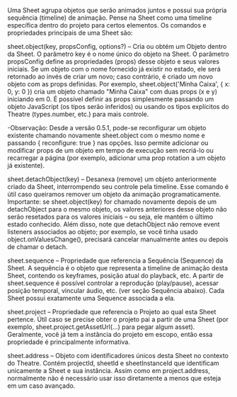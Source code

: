 Uma Sheet agrupa objetos que serão animados juntos e possui sua própria sequência (timeline) de animação. Pense na Sheet como uma timeline específica dentro do projeto para certos elementos. Os comandos e propriedades principais de uma Sheet são:

sheet.object(key, propsConfig, options?) – Cria ou obtém um Objeto dentro da Sheet​. O parâmetro key é o nome único do objeto na Sheet. O parâmetro propsConfig define as propriedades (props) desse objeto e seus valores iniciais. Se um objeto com o nome fornecido já existir no estado, ele será retornado ao invés de criar um novo; caso contrário, é criado um novo objeto com as props definidas​. Por exemplo, sheet.object('Minha Caixa', { x: 0, y: 0 }) cria um objeto chamado "Minha Caixa" com duas props (x e y) iniciando em 0. É possível definir as props simplesmente passando um objeto JavaScript (os tipos serão inferidos) ou usando os tipos explícitos do Theatre (types.number, etc.) para mais controle.

 -Observação: Desde a versão 0.5.1, pode-se reconfigurar um objeto existente chamando novamente sheet.object com o mesmo nome e passando { reconfigure: true } nas opções​. Isso permite adicionar ou modificar props de um objeto em tempo de execução sem recriá-lo ou recarregar a página (por exemplo, adicionar uma prop rotation a um objeto já existente).

 sheet.detachObject(key) – Desanexa (remove) um objeto anteriormente criado da Sheet, interrompendo seu controle pela timeline. Esse comando é útil caso queiramos remover um objeto da animação programaticamente. Importante: se sheet.object(key) for chamado novamente depois de um detachObject para o mesmo objeto, os valores anteriores desse objeto não serão resetados para os valores iniciais – ou seja, ele mantém o último estado conhecido​. Além disso, note que detachObject não remove event listeners associados ao objeto; por exemplo, se você tinha usado object.onValuesChange(), precisará cancelar manualmente antes ou depois de chamar o detach​.

 sheet.sequence – Propriedade que referencia a Sequência (Sequence) da Sheet​. A sequência é o objeto que representa a timeline de animação desta Sheet, contendo os keyframes, posição atual do playback, etc. A partir de sheet.sequence é possível controlar a reprodução (play/pause), acessar posição temporal, vincular áudio, etc. (ver seção Sequência abaixo). Cada Sheet possui exatamente uma Sequence associada a ela​.

 sheet.project – Propriedade que referencia o Projeto ao qual esta Sheet pertence​. Útil caso se precise obter o projeto pai a partir de uma Sheet (por exemplo, sheet.project.getAssetUrl(...) para pegar algum asset). Geralmente, você já tem a instância do projeto em escopo, então essa propriedade é principalmente informativa.

 sheet.address – Objeto com identificadores únicos desta Sheet no contexto do Theatre​. Contém projectId, sheetId e sheetInstanceId que identificam unicamente a Sheet e sua instância. Assim como em project.address, normalmente não é necessário usar isso diretamente a menos que esteja em um caso avançado.

 